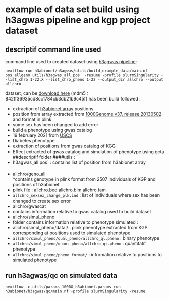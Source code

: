 # example of data set build using h3agwas pipeline and kgp project dataset

## descriptif command line used
command line used to created dataset using [h3agwas pipeline](https://github.com/h3abionet/h3agwas):

```
nextflow run h3abionet/h3agwas/utils/build_example_data/main.nf --pos_allgeno utils/h3agwas_all.pos  -resume -profile slurmSingularity --list_chro 1-22,X --list_chro_pheno 1-22 --output_dir allchro --output allchro
```
 dataset, can be [download here](https://www.dropbox.com/s/k0ohmk445usn3ob/allchro.tgz?dl=0) (mdm5 : 842ff36935cd8cc1784cb3db21b9c45f) has been build followed :
* extraction of [h3abionet array](https://www.h3abionet.org/h3africa-chip) positions
* position from array extracted from [1000Genome v37, release:20130502](ftp://ftp.1000genomes.ebi.ac.uk:21/vol1/ftp/release/20130502/) and format in plink
* some sex has been changed to add error
* build a phenotype using gwas catalog 
 * 19 february 2021 from [USCS](http://hgdownload.soe.ucsc.edu/goldenPath/hg19/database/gwasCatalog.txt.gz)
 * Diabetes phenotype
 *  extraction of positions from gwas catalog of KGG
 * Effect extracted of gwas catalog and simulation of phenotype using gcta 
##descriptif folder
####utils : `
* h3agwas_all.pos` : contains list of position from h3abionet array 
####
* allchro/geno_all  
*contains genotype in plink format from 2507 individuals of KGP and positions of h3abionet
 * plink file : allchro.bed  allchro.bim  allchro.fam
 * `allchro_sexsex_change_plk.ind` : list of individuals where sex has been changed to create sex error
* allchro/gwascat  
 * contains information relative to gwas catalog used to build dataset
* allchro/simul_pheno
 * folder contains information relative to phenotype simulated :
 * allchro/simul_pheno/datai/ : plink phenotype extracted from KGP corresponding at positions used to simulated phenotype
 * `allchro/simul_pheno/qual_pheno/allchro_ql.pheno` : binary phenotype 
 * `allchro/simul_pheno/quant_pheno/allchro_qt.pheno` : quantitatif phenotype
 * `allchro/simul_pheno/pheno_format/` : information relative to positions to simulated phenotype
## run h3agwas/qc on simulated data
```
nextflow -c utils/params_1000G_h3abionet.params run h3abionet/h3agwas/qc/main.nf -profile slurmSingularity -resume
```
